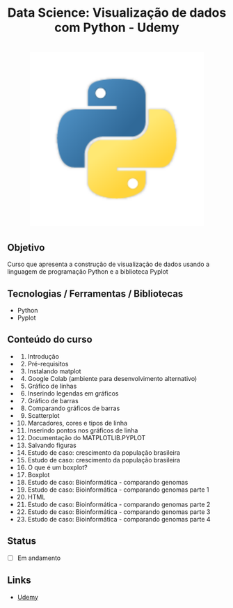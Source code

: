 <h1 align="center">Data Science: Visualização de dados com Python - Udemy</h1>
<h1 align="center">
  <img alt="ds" title="ds" src="./app.png" width="400px"/>
</h1>

## Objetivo
Curso que apresenta a construção de visualização de dados usando a linguagem de programação Python e a biblioteca Pyplot

## Tecnologias / Ferramentas / Bibliotecas
- Python
- Pyplot

## Conteúdo do curso
- 1. Introdução
- 2. Pré-requisitos
- 3. Instalando matplot
- 4. Google Colab (ambiente para desenvolvimento alternativo)
- 5. Gráfico de linhas
- 6. Inserindo legendas em gráficos
- 7. Gráfico de barras
- 8. Comparando gráficos de barras
- 9. Scatterplot
- 10. Marcadores, cores e tipos de linha
- 11. Inserindo pontos nos gráficos de linha
- 12. Documentação do MATPLOTLIB.PYPLOT
- 13. Salvando figuras
- 14. Estudo de caso: crescimento da população brasileira
- 15. Estudo de caso: crescimento da população brasileira
- 16. O que é um boxplot?
- 17. Boxplot
- 18. Estudo de caso: Bioinformática - comparando genomas
- 19. Estudo de caso: Bioinformática - comparando genomas parte 1
- 20. HTML
- 21. Estudo de caso: Bioinformática - comparando genomas parte 2
- 22. Estudo de caso: Bioinformática - comparando genomas parte 3
- 23. Estudo de caso: Bioinformática - comparando genomas parte 4

## Status
- [ ] Em andamento

## Links
- [Udemy](https://udemy.com/)
